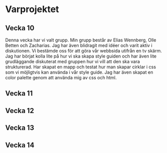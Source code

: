 # Varprojektet

## Vecka 10
Denna vecka har vi valt grupp. Min grupp består av Elias Wennberg, Olle Betten och Zacharias. Jag har även blidragit med idéer och varit aktiv i diskutionen. Vi bestämde oss för att göra vår webbsida utifrån en tv skärm. Jag har börjat kolla lite på hur vi ska skapa style guiden och har även lite grudläggande diskuterat med gruppen hur vi vill att den ska vara strukturerad. Har skapat en mapp och testat hur man skapar cirklar i css som vi möjligtvis kan använda i vår style guide. Jag har även skapat en color palette genom att använda mig av css och html.
## Vecka 11

## Vecka 12
## Vecka 13
## Vecka 14




